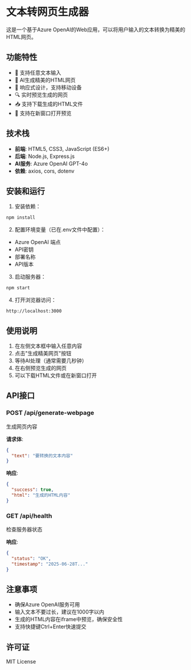 # 文本转网页生成器

这是一个基于Azure OpenAI的Web应用，可以将用户输入的文本转换为精美的HTML网页。

## 功能特性

- 📝 支持任意文本输入
- 🎨 AI生成精美的HTML网页
- 📱 响应式设计，支持移动设备
- 🔍 实时预览生成的网页
- 📥 支持下载生成的HTML文件
- 🔗 支持在新窗口打开预览

## 技术栈

- **前端**: HTML5, CSS3, JavaScript (ES6+)
- **后端**: Node.js, Express.js
- **AI服务**: Azure OpenAI GPT-4o
- **依赖**: axios, cors, dotenv

## 安装和运行

1. 安装依赖：
```bash
npm install
```

2. 配置环境变量（已在.env文件中配置）：
- Azure OpenAI 端点
- API密钥
- 部署名称
- API版本

3. 启动服务器：
```bash
npm start
```

4. 打开浏览器访问：
```
http://localhost:3000
```

## 使用说明

1. 在左侧文本框中输入任意内容
2. 点击"生成精美网页"按钮
3. 等待AI处理（通常需要几秒钟）
4. 在右侧预览生成的网页
5. 可以下载HTML文件或在新窗口打开

## API接口

### POST /api/generate-webpage
生成网页内容

**请求体**:
```json
{
  "text": "要转换的文本内容"
}
```

**响应**:
```json
{
  "success": true,
  "html": "生成的HTML内容"
}
```

### GET /api/health
检查服务器状态

**响应**:
```json
{
  "status": "OK",
  "timestamp": "2025-06-28T..."
}
```

## 注意事项

- 确保Azure OpenAI服务可用
- 输入文本不要过长，建议在1000字以内
- 生成的HTML内容在iframe中预览，确保安全性
- 支持快捷键Ctrl+Enter快速提交

## 许可证

MIT License
